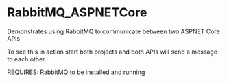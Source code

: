 # RabbitMQ_ASPNETCore

Demonstrates using RabbitMQ to communicate between two ASPNET Core APIs

To see this in action start both projects and both APIs will send a message to
each other.

REQUIRES: RabbitMQ to be installed and running